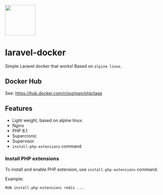<img src="https://dl.dropbox.com/s/2usz2l4099j7pdy/logo-laravel-docker.png" width=100/>

# laravel-docker
Simple Laravel docker that works! Based on `alpine linux`. 

## Docker Hub

See: https://hub.docker.com/r/oozman/php/tags

## Features
- Light weight, based on alpine linux.
- Nginx
- PHP 8.1
- Supercronic
- Supervisor
- `install-php-extensions` command

### Install PHP extensions
To install and enable PHP extension, use `install-php-extensions` command.

Example:
```
RUN install-php-extensions redis ...
```
